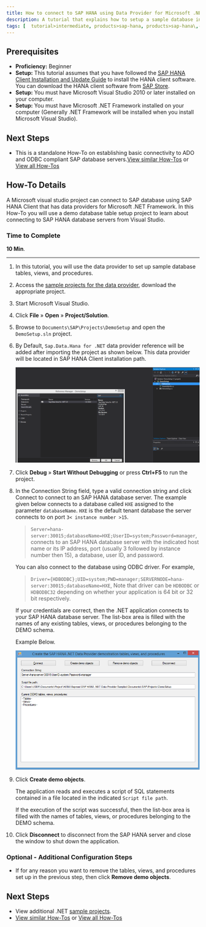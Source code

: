 ```yaml
---
title: How to connect to SAP HANA using Data Provider for Microsoft .NET
description: A tutorial that explains how to setup a sample database in Visual Studio using the ado.net data provider
tags: [  tutorial>intermediate, products>sap-hana, products>sap-hana\,-express-edition, tutorial>how-to ]
---
```


## Prerequisites  
- **Proficiency:** Beginner
- **Setup:** This tutorial assumes that you have followed the [SAP HANA Client Installation and Update Guide](http://help.sap.com/hana/SAP_HANA_Client_Installation_Update_Guide_en.pdf) to install the HANA client software. You can download the HANA client software from [SAP Store](https://store.sap.com/sap/cpa/ui/resources/store/html/SolutionDetails.html?pid=0000012950).
- **Setup:** You must have Microsoft Visual Studio 2010 or later installed on your computer.
- **Setup:** You must have Microsoft .NET Framework installed on your computer (Generally .NET     Framework will be installed when you install Microsoft Visual Studio).

## Next Steps
 - This is a standalone How-To on establishing basic connectivity to ADO and ODBC compliant SAP database servers.[View similar How-Tos](http://go.sap.com/developer/tutorials.html) or [View all How-Tos](http://go.sap.com/developer/tutorials.html)


## How-To Details
A Microsoft visual studio project can connect to SAP database using SAP HANA Client that has data providers for Microsoft .NET Framework. In this How-To you will use a demo database table setup project to learn about connecting to SAP HANA database servers from Visual Studio.

### Time to Complete
**10 Min**.

---

1. In this tutorial, you will use the data provider to set up sample database tables, views, and procedures.

2. Access the [sample projects for the data provider](http://scn.sap.com/docs/DOC-53652), download the appropriate project.

3. Start Microsoft Visual Studio.

4. Click **File** » **Open** » **Project/Solution**.

5. Browse to `Documents\SAP\Projects\DemoSetup` and open the `DemoSetup.sln` project.

6. By Default, `Sap.Data.Hana for .NET` data provider reference will be added after importing the project as shown below. This data provider will be located in SAP HANA Client installation path.

    ![data provider](2.PNG)

7. Click **Debug** » **Start Without Debugging** or press **Ctrl+F5** to run the project.

8. In the Connection String field, type a valid connection string and click Connect to connect to an SAP HANA database server. The example given below connects to a database called `HXE` assigned to the parameter `databaseName`. `HXE` is the default tenant database the server connects to on port `3< instance number >15`.

    >`Server=hana-server:30015;databaseName=HXE;UserID=system;Password=manager`, connects to an SAP HANA database server with the indicated host name or its IP address, port (usually 3 followed by instance number then 15), a database, user ID, and password.

    You can also connect to the database using ODBC driver. For example,
    >`Driver={HDBODBC};UID=system;PWD=manager;SERVERNODE=hana-server:30015;databaseName=HXE`, Note that driver can be `HDBODBC` or `HDBODBC32` depending on whether your application is 64 bit or 32 bit respectively.

    If your credentials are correct, then the .NET application connects to your SAP HANA database server. The list-box area is filled with the names of any existing tables, views, or procedures belonging to the DEMO schema.

    Example Below.

    ![Application running](1.PNG)

9. Click **Create demo objects**.

    The application reads and executes a script of SQL statements contained in a file located in the indicated `Script file path`.

    If the execution of the script was successful, then the list-box area is filled with the names of tables, views, or procedures belonging to the DEMO schema.

10. Click **Disconnect** to disconnect from the SAP HANA server and close the window to shut down the application.

### Optional - Additional Configuration Steps

- If for any reason you want to remove the tables, views, and procedures set up in the previous step, then click **Remove demo objects**.


## Next Steps
 - View additional .NET [sample projects](http://scn.sap.com/docs/DOC-53652).
 - [View similar How-Tos](http://go.sap.com/developer/tutorials.html) or [View all How-Tos](http://go.sap.com/developer/tutorials.html)
